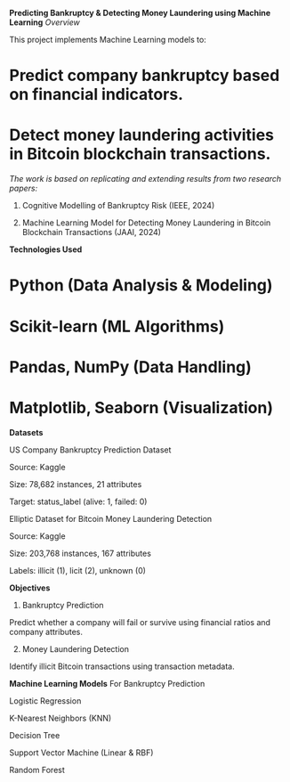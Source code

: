 **Predicting Bankruptcy & Detecting Money Laundering using Machine Learning**
_Overview_

This project implements Machine Learning models to:

# Predict company bankruptcy based on financial indicators.

# Detect money laundering activities in Bitcoin blockchain transactions.

*The work is based on replicating and extending results from two research papers:*

1. Cognitive Modelling of Bankruptcy Risk (IEEE, 2024)

2. Machine Learning Model for Detecting Money Laundering in Bitcoin Blockchain Transactions (JAAI, 2024)

**Technologies Used**

# Python (Data Analysis & Modeling)

# Scikit-learn (ML Algorithms)

# Pandas, NumPy (Data Handling)

# Matplotlib, Seaborn (Visualization)

**Datasets**

US Company Bankruptcy Prediction Dataset

Source: Kaggle

Size: 78,682 instances, 21 attributes

Target: status_label (alive: 1, failed: 0)

Elliptic Dataset for Bitcoin Money Laundering Detection

Source: Kaggle

Size: 203,768 instances, 167 attributes

Labels: illicit (1), licit (2), unknown (0)

**Objectives**
1. Bankruptcy Prediction

Predict whether a company will fail or survive using financial ratios and company attributes.

2. Money Laundering Detection

Identify illicit Bitcoin transactions using transaction metadata.

**Machine Learning Models**
For Bankruptcy Prediction

Logistic Regression

K-Nearest Neighbors (KNN)

Decision Tree

Support Vector Machine (Linear & RBF)

Random Forest
